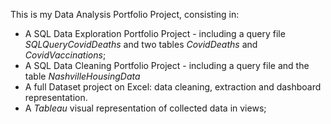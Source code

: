 This is my Data Analysis Portfolio Project, consisting in:
- A SQL Data Exploration Portfolio Project - including a query file _SQLQueryCovidDeaths_ and two tables _CovidDeaths_ and _CovidVaccinations_;
- A SQL Data Cleaning Portfolio Project - including a query file and the table _NashvilleHousingData_
- A full Dataset project on Excel: data cleaning, extraction and dashboard representation.
- A _Tableau_ visual representation of collected data in views;
